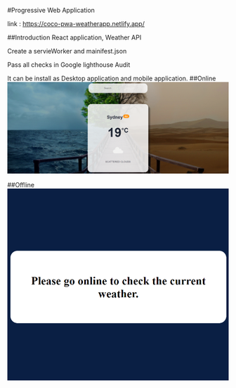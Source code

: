 #Progressive Web Application

link :
https://coco-pwa-weatherapp.netlify.app/

##Introduction
React application, Weather API

Create a servieWorker and mainifest.json

Pass all checks in Google lighthouse Audit

It can be install as Desktop application and mobile application.
##Online
![](screenshot.png)

##Offline
![](offline.png)


